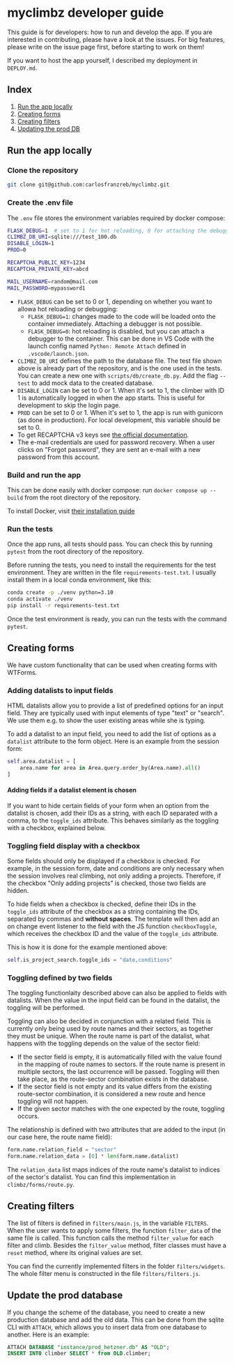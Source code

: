 # myclimbz developer guide

This guide is for developers: how to run and develop the app. If you are interested in contributing, please have a look at the issues. For big features, please write on the issue page first, before starting to work on them!

If you want to host the app yourself, I described my deployment in `DEPLOY.md`.

## Index

1. [Run the app locally](#run-the-app-locally)
2. [Creating forms](#creating-forms)
3. [Creating filters](#creating-filters)
4. [Updating the prod DB](#update-the-prod-database)

## Run the app locally

### Clone the repository

```bash
git clone git@github.com:carlosfranzreb/myclimbz.git
```

### Create the .env file

The `.env` file stores the environment variables required by docker compose:

```bash
FLASK_DEBUG=1  # set to 1 for hot reloading, 0 for attaching the debugger
CLIMBZ_DB_URI=sqlite:///test_100.db
DISABLE_LOGIN=1
PROD=0

RECAPTCHA_PUBLIC_KEY=1234
RECAPTCHA_PRIVATE_KEY=abcd

MAIL_USERNAME=random@mail.com
MAIL_PASSWORD=mypassword1
```

- `FLASK_DEBUG` can be set to 0 or 1, depending on whether you want to allowa hot reloading or debugging:
  - `FLASK_DEBUG=1`: changes made to the code will be loaded onto the container immediately. Attaching a debugger is not possible.
  - `FLASK_DEBUG=0`: hot reloading is disabled, but you can attach a debugger to the container. This can be done in VS Code with the launch config named `Python: Remote Attach` defined in `.vscode/launch.json`.
- `CLIMBZ_DB_URI` defines the path to the database file. The test file shown above is already part of the repository, and is the one used in the tests. You can create a new one with `scripts/db/create_db.py`. Add the flag `--test` to add mock data to the created database.
- `DISABLE_LOGIN` can be set to 0 or 1. When it's set to 1, the climber with ID 1 is automatically logged in when the app starts. This is useful for development to skip the login page.
- `PROD` can be set to 0 or 1. When it's set to 1, the app is run with gunicorn (as done in production). For local development, this variable should be set to 0.
- To get RECAPTCHA v3 keys see [the official documentation](https://developers.google.com/recaptcha/docs/v3).
- The e-mail credentials are used for password recovery. When a user clicks on "Forgot password", they are sent an e-mail with a new password from this account.

### Build and run the app

This can be done easily with docker compose: run `docker compose up --build` from the root directory of the repository.

To install Docker, visit [their installation guide](https://docs.docker.com/engine/install/)

### Run the tests

Once the app runs, all tests should pass. You can check this by running `pytest` from the root directory of the repository.

Before running the tests, you need to install the requirements for the test environment. They are written in the file `requirements-test.txt`. I usually install them in a local conda environment, like this:

```bash
conda create -p ./venv python=3.10
conda activate ./venv
pip install -r requirements-test.txt
```

Once the test environment is ready, you can run the tests with the command `pytest`.

## Creating forms

We have custom functionality that can be used when creating forms with WTForms.

### Adding datalists to input fields

HTML datalists allow you to provide a list of predefined options for an input field. They are typically used with input elements of type "text" or "search". We use them e.g. to show the user existing areas while she is typing.

To add a datalist to an input field, you need to add the list of options as a `datalist` attribute to the form object. Here is an example from the session form:

```python
self.area.datalist = [
    area.name for area in Area.query.order_by(Area.name).all()
]
```

#### Adding fields if a datalist element is chosen

If you want to hide certain fields of your form when an option from the datalist is chosen, add their IDs as a string, with each ID separated with a comma, to the `toggle_ids` attribute. This behaves similarly as the toggling with a checkbox, explained below.

### Toggling field display with a checkbox

Some fields should only be displayed if a checkbox is checked. For example, in the session form, date and conditions are only necessary when the session involves real climbing, not only adding a projects. Therefore, if the checkbox "Only adding projects" is checked, those two fields are hidden.

To hide fields when a checkbox is checked, define their IDs in the `toggle_ids` attribute of the checkbox as a string containing the IDs, separated by commas and **without spaces**. The template will then add an on change event listener to the field with the JS function `checkboxToggle`, which receives the checkbox ID and the value of the `toggle_ids` attribute.

This is how it is done for the example mentioned above:

```python
self.is_project_search.toggle_ids = "date,conditions"
```

### Toggling defined by two fields

The toggling functionlaity described above can also be applied to fields with datalists. When the value in the input field can be found in the datalist, the toggling will be performed.

Toggling can also be decided in conjunction with a related field. This is currently only being used by route names and their sectors, as together they must be unique. When the route name is part of the datalist, what happens with the toggling depends on the value of the sector field:

- If the sector field is empty, it is automatically filled with the value found in the mapping of route names to sectors. If the route name is present in multiple sectors, the last occurrence will be passed. Toggling will then take place, as the route-sector combination exists in the database.
- If the sector field is not empty and its value differs from the existing route-sector combination, it is considered a new route and hence toggling will not happen.
- If the given sector matches with the one expected by the route, toggling occurs.

The relationship is defined with two attributes that are added to the input (in our case here, the route name field):

```python
form.name.relation_field = "sector"
form.name.relation_data = [0] * len(form.name.datalist)
```

The `relation_data` list maps indices of the route name's datalist to indices of the sector's datalist. You can find this implementation in `climbz/forms/route.py`.

## Creating filters

The list of filters is defined in `filters/main.js`, in the variable `FILTERS`. When the user wants to apply some filters, the function `filter_data` of the same file is called. This function calls the method `filter_value` for each filter and climb. Besides the `filter_value` method, filter classes must have a `reset` method, where its original values are set.

You can find the currently implemented filters in the folder `filters/widgets`. The whole filter menu is constructed in the file `filters/filters.js`.

## Update the prod database

If you change the scheme of the database, you need to create a new production database and add the old data. This can be done from the sqlite CLI with `ATTACH`, which allows you to insert data from one database to another. Here is an example:

```sql
ATTACH DATABASE "instance/prod_hetzner.db" AS "OLD";
INSERT INTO climber SELECT * from OLD.climber;
```
